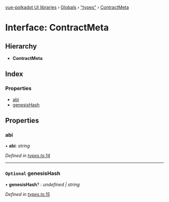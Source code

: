 [vue-polkadot UI libraries](../README.md) › [Globals](../globals.md) › ["types"](../modules/_types_.md) › [ContractMeta](_types_.contractmeta.md)

# Interface: ContractMeta

## Hierarchy

* **ContractMeta**

## Index

### Properties

* [abi](_types_.contractmeta.md#abi)
* [genesisHash](_types_.contractmeta.md#optional-genesishash)

## Properties

###  abi

• **abi**: *string*

*Defined in [types.ts:14](https://github.com/vue-polkadot/vue-ui/blob/52faa75/packages/vue-keyring/src/types.ts#L14)*

___

### `Optional` genesisHash

• **genesisHash**? : *undefined | string*

*Defined in [types.ts:15](https://github.com/vue-polkadot/vue-ui/blob/52faa75/packages/vue-keyring/src/types.ts#L15)*
